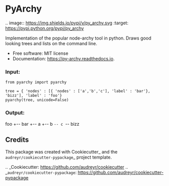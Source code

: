 
# PyArchy


.. image:: https://img.shields.io/pypi/v/py_archy.svg
        :target: https://pypi.python.org/pypi/py_archy


Implementation of the popular node-archy tool in python.
Draws good looking trees and lists on the command line.

* Free software: MIT license
* Documentation: https://py-archy.readthedocs.io.

### Input:

```
from pyarchy import pyarchy

tree = { 'nodes' : [{ 'nodes' : ['a','b','c'], 'label' : 'bar'}, 'bizz'], 'label' : 'foo'}
pyarchy(tree, unicode=False)
```
### Output:

foo
+-- bar
    +-- a
    +-- b
    `-- c
`-- bizz

Credits
---------

This package was created with Cookiecutter_ and the `audreyr/cookiecutter-pypackage`_ project template.

.. _Cookiecutter: https://github.com/audreyr/cookiecutter
.. _`audreyr/cookiecutter-pypackage`: https://github.com/audreyr/cookiecutter-pypackage

